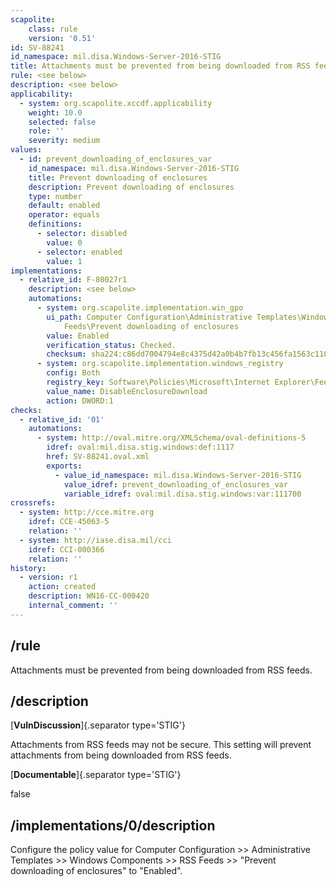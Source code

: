 ```yaml
---
scapolite:
    class: rule
    version: '0.51'
id: SV-88241
id_namespace: mil.disa.Windows-Server-2016-STIG
title: Attachments must be prevented from being downloaded from RSS feeds.
rule: <see below>
description: <see below>
applicability:
  - system: org.scapolite.xccdf.applicability
    weight: 10.0
    selected: false
    role: ''
    severity: medium
values:
  - id: prevent_downloading_of_enclosures_var
    id_namespace: mil.disa.Windows-Server-2016-STIG
    title: Prevent downloading of enclosures
    description: Prevent downloading of enclosures
    type: number
    default: enabled
    operator: equals
    definitions:
      - selector: disabled
        value: 0
      - selector: enabled
        value: 1
implementations:
  - relative_id: F-80027r1
    description: <see below>
    automations:
      - system: org.scapolite.implementation.win_gpo
        ui_path: Computer Configuration\Administrative Templates\Windows Components\RSS
            Feeds\Prevent downloading of enclosures
        value: Enabled
        verification_status: Checked.
        checksum: sha224:c86dd7004794e8c4375d42a0b4b7fb13c456fa1563c110d4c0c2b9ea
      - system: org.scapolite.implementation.windows_registry
        config: Both
        registry_key: Software\Policies\Microsoft\Internet Explorer\Feeds
        value_name: DisableEnclosureDownload
        action: DWORD:1
checks:
  - relative_id: '01'
    automations:
      - system: http://oval.mitre.org/XMLSchema/oval-definitions-5
        idref: oval:mil.disa.stig.windows:def:1117
        href: SV-88241.oval.xml
        exports:
          - value_id_namespace: mil.disa.Windows-Server-2016-STIG
            value_idref: prevent_downloading_of_enclosures_var
            variable_idref: oval:mil.disa.stig.windows:var:111700
crossrefs:
  - system: http://cce.mitre.org
    idref: CCE-45063-5
    relation: ''
  - system: http://iase.disa.mil/cci
    idref: CCI-000366
    relation: ''
history:
  - version: r1
    action: created
    description: WN16-CC-000420
    internal_comment: ''
---
```



## /rule

Attachments must be prevented from being downloaded from RSS feeds.

## /description

[**VulnDiscussion**]{.separator type='STIG'}

Attachments from RSS feeds may not be secure. This setting will prevent attachments from being downloaded from RSS feeds.

[**Documentable**]{.separator type='STIG'}

false

## /implementations/0/description

Configure the policy value for Computer Configuration >> Administrative Templates >> Windows Components >> RSS Feeds >> "Prevent downloading of enclosures" to "Enabled".

